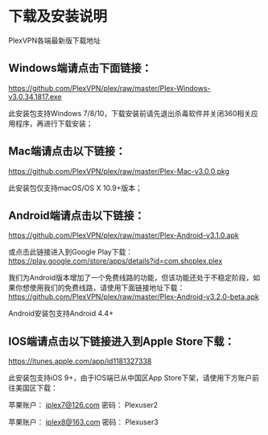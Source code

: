 # 下载及安装说明
PlexVPN各端最新版下载地址

## Windows端请点击下面链接：
https://github.com/PlexVPN/plex/raw/master/Plex-Windows-v3.0.34.1817.exe

此安装包支持Windows 7/8/10，下载安装前请先退出杀毒软件并关闭360相关应用程序，再进行下载安装；

## Mac端请点击以下链接：
https://github.com/PlexVPN/plex/raw/master/Plex-Mac-v3.0.0.pkg

此安装包仅支持macOS/OS X 10.9+版本；

## Android端请点击以下链接：
https://github.com/PlexVPN/plex/raw/master/Plex-Android-v3.1.0.apk

或点击此链接进入到Google Play下载：
https://play.google.com/store/apps/details?id=com.shoplex.plex

我们为Android版本增加了一个免费线路的功能，但该功能还处于不稳定阶段，如果你想使用我们的免费线路，请使用下面链接地址下载：
https://github.com/PlexVPN/plex/raw/master/Plex-Android-v3.2.0-beta.apk

Android安装包支持Android 4.4+

## IOS端请点击以下链接进入到Apple Store下载：
https://itunes.apple.com/app/id1181327338

此安装包支持iOS 9+，由于IOS端已从中国区App Store下架，请使用下方账户前往美国区下载：

苹果账户： iplex7@126.com 密码： Plexuser2

苹果账户： iplex8@163.com 密码： Plexuser3
